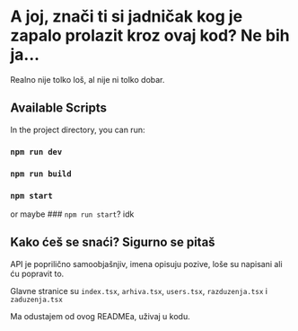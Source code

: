# A joj, znači ti si jadničak kog je zapalo prolazit kroz ovaj kod? Ne bih ja...

Realno nije tolko loš, al nije ni tolko dobar.

## Available Scripts

In the project directory, you can run:

### `npm run dev`

### `npm run build`

### `npm start`
or maybe ### `npm run start`? idk

## Kako ćeš se snaći? Sigurno se pitaš

API je poprilično samoobjašnjiv, imena opisuju pozive, loše su napisani ali ću popravit to.

Glavne stranice su `index.tsx`, `arhiva.tsx`, `users.tsx`, `razduzenja.tsx` i `zaduzenja.tsx` 

Ma odustajem od ovog READMEa, uživaj u kodu.

